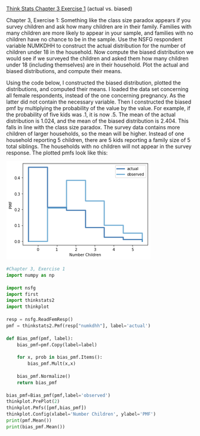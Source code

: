 [Think Stats Chapter 3 Exercise 1](http://greenteapress.com/thinkstats2/html/thinkstats2004.html#toc31) (actual vs. biased)  
<p> Chapter 3, Exercise 1: Something like the class size paradox appears if you survey children and ask how many children are in their family. Families with many children are more likely to appear in your sample, and families with no children have no chance to be in the sample.
Use the NSFG respondent variable NUMKDHH to construct the actual distribution for the number of children under 18 in the household.
Now compute the biased distribution we would see if we surveyed the children and asked them how many children under 18 (including themselves) are in their household.
Plot the actual and biased distributions, and compute their means. </p>
<p> Using the code below, I constructed the biased distribution, plotted the distributions, and computed their means. I loaded the data set concerning all female respondents, instead of the one concerning pregnancy. As the latter did not contain the necessary variable. Then I constructed the biased pmf by multiplying the probability of the value by the value. For example, if the probability of five kids was .1, it is now .5. The mean of the actual distribution is 1.024, and the mean of the biased distribution is 2.404. This falls in line with the class size paradox. The survey data contains more children of larger households, so the mean will be higher. Instead of one household reporting 5 children, there are 5 kids reporting a family size of 5 total siblings. The households with no children will not appear in the survey response. The plotted pmfs look like this: </p>

![Image of Plot](https://github.com/my321/dsp/blob/master/img/hist_ch3_ex1.png)

```python 
#Chapter 3, Exercise 1 
import numpy as np

import nsfg
import first 
import thinkstats2
import thinkplot 

resp = nsfg.ReadFemResp() 
pmf = thinkstats2.Pmf(resp["numkdhh"], label='actual')

def Bias_pmf(pmf, label):
    bias_pmf=pmf.Copy(label=label)
    
    for x, prob in bias_pmf.Items():
        bias_pmf.Mult(x,x)
        
    bias_pmf.Normalize()
    return bias_pmf

bias_pmf=Bias_pmf(pmf,label='observed')
thinkplot.PrePlot(2)
thinkplot.Pmfs([pmf,bias_pmf])
thinkplot.Config(xlabel='Number Children', ylabel='PMF')
print(pmf.Mean())
print(bias_pmf.Mean())
```
